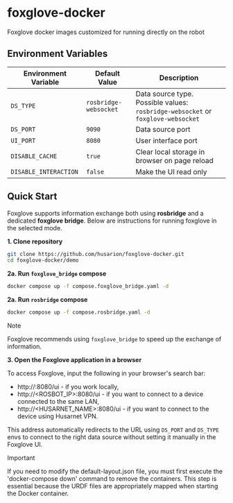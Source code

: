 # foxglove-docker

Foxglove docker images customized for running directly on the robot

## Environment Variables

| Environment Variable  | Default Value         | Description                                                                      |
| --------------------- | --------------------- | -------------------------------------------------------------------------------- |
| `DS_TYPE`             | `rosbridge-websocket` | Data source type. Possible values: `rosbridge-websocket` or `foxglove-websocket` |
| `DS_PORT`             | `9090`                | Data source port                                                                 |
| `UI_PORT`             | `8080`                | User interface port                                                              |
| `DISABLE_CACHE`       | `true`                | Clear local storage in browser on page reload                                    |
| `DISABLE_INTERACTION` | `false`               | Make the UI read only                                                            |

## Quick Start

Foxglove supports information exchange both using **rosbridge** and a dedicated **foxglove bridge**. Below are instructions for running foxglove in the selected mode.

**1. Clone repository**

```bash
git clone https://github.com/husarion/foxglove-docker.git
cd foxglove-docker/demo
```

**2a. Run `foxglove_bridge` compose**

```bash
docker compose up -f compose.foxglove_bridge.yaml -d
```

**2a. Run `rosbridge` compose**

```bash
docker compose up -f compose.rosbridge.yaml -d
```

> [!NOTE]
> Foxglove recommends using `foxglove_bridge` to speed up the exchange of information.

**3. Open the Foxglove application in a browser**

To access Foxglove, input the following in your browser's search bar:

- http://<localhost>:8080/ui - if you work locally,
- http://<ROSBOT_IP>:8080/ui - if you want to connect to a device connected to the same LAN,
- http://<HUSARNET_NAME>:8080/ui - if you want to connect to the device using Husarnet VPN.

This address automatically redirects to the URL using `DS_PORT` and `DS_TYPE` envs to connect to the right data source without setting it manually in the Foxglove UI.

> [!IMPORTANT]
> If you need to modify the default-layout.json file, you must first execute the 'docker-compose down' command to remove the containers. This step is essential because the URDF files are appropriately mapped when starting the Docker container.
